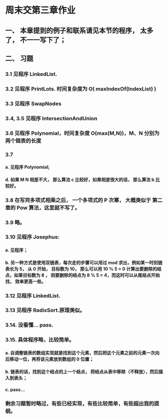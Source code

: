 # 周末交第三章作业

## 一、 本章提到的例子和联系请见本节的程序， 太多了， 不一一写下了；

## 二、 习题
###     3.1 见程序 LinkedList.
###     3.2 见程序 PrintLots. 时间复杂度为 O( maxIndexOf(IndexList) )
###     3.3 见程序 SwapNodes
###     3.4, 3.5 见程序 IntersectionAndUnion
###     3.6 见程序 Polynomial，时间复杂度 O(max(M,N))，M、N 分别为两个链表的长度
###     3.7 
####        a. 见程序 Polynomial;
####        d. 如果 M N 相差不大， 那么算法 c 比较好，如果相差很大的话， 那么算法 b 比较好。
###     3.8 在写完多项式相乘之后， 一个多项式的 P 次幂， 大概类似于 第二章的 Pow 算法，这里就不写了。
###     3.9 略。
###     3.10 见程序 Josephus:
####        a. 见程序；
####        b. 另一种方式是使用双链表，每次走的步骤可以用过 mod 求出，例如某一时刻链表长为 5， 从 0 开始， 目标数为 10， 那么可以用 10 % 5 = 0 计算出要删除的结点，如果目标数为 8 ， 则要删除的结点为 8 % 5 = 4，而这时可以从尾结点开始找， 效率更高一些。
###     3.12 见程序 LinkedList.
###     3.13 见程序 RadixSort.原理类似。
###     3.14. 没看懂... pass.
###     3.15. 具体程序略，比较简单。
####        a. 自调整链表的数组实现就是找到这个元素，然后把这个元素之前的元素一次向后移动一位，再将该元素放到数组的 0 位置；
####        b. 链表的话，找到这个结点的上一个结点， 将结点从表中移除（不释放），然后插入到表头；
####        c. pass...
###     剩余习题暂时略过，有些已经实现，有些比较简单，有些超出我的提纲。
